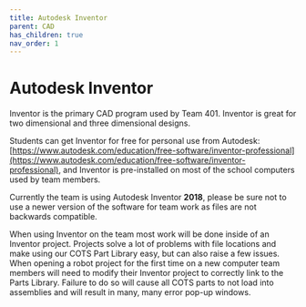 ```yaml
---
title: Autodesk Inventor
parent: CAD
has_children: true
nav_order: 1
---
```


# Autodesk Inventor

Inventor is the primary CAD program used by Team 401. Inventor is great for two dimensional and three dimensional designs. 

Students can get Inventor for free for personal use from Autodesk: [https://www.autodesk.com/education/free-software/inventor-professional](https://www.autodesk.com/education/free-software/inventor-professional), and Inventor is pre-installed on most of the school computers used by team members. 

Currently the team is using Autodesk Inventor **2018**, please be sure not to use a newer version of the software for team work as files are not backwards compatible.

When using Inventor on the team most work will be done inside of an Inventor project. Projects solve a lot of problems with file locations and make using our COTS Part Library easy, but can also raise a few issues. When opening a robot project for the first time on a new computer team members will need to modify their Inventor project to correctly link to the Parts Library. Failure to do so will cause all COTS parts to not load into assemblies and will result in many, many error pop-up windows.